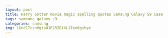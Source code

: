 ```yaml
---
layout: post
title: Harry potter movie magic spelling quotes Samsung Galaxy S9 Case
tags: samsung galaxy s9
categories: samsung
img: 1Gnd17csnVgtaO1R25ZGiXLJIee6gshye
---
```


